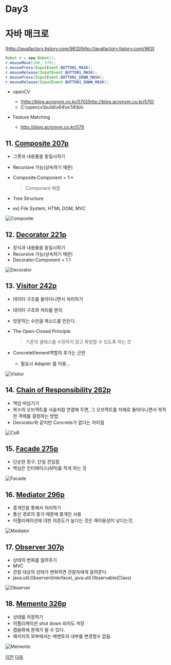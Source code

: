 # Day3


# 자바 매크로
[http://javafactory.tistory.com/963](http://javafactory.tistory.com/963)
```java
Robot r = new Robot();
r.mouseMove(200, 270);
r.mousePress(InputEvent.BUTTON1_MASK);
r.mouseRelease(InputEvent.BUTTON1_MASK);
r.mousePress(InputEvent.BUTTON1_DOWN_MASK);
r.mouseRelease(InputEvent.BUTTON1_DOWN_MASK);
```

- openCV
    - [http://blog.acronym.co.kr/570](http://blog.acronym.co.kr/570)
    - C:\opencv\build\x64\vc14\bin

- Feature Matching
    - http://blog.acronym.co.kr/579

## 11. [Composite 207p](../st_Composite2)
- 그릇과 내용물을 동일시하기
- Recursive 가능(상속하기 때문)
- Composite:Component = 1:*
    > Component 배열

- Tree Structure
- ex) File System, HTML DOM, MVC

![Composite](../st_Composite2/img.PNG)

## 12. [Decorator 221p](../st_Decorator2)
- 장식과 내용물을 동일시하기
- Recursive 가능(상속하기 때문)
- Decorator:Component = 1:1

![Decorator](../st_Decorator2/img.PNG)

## 13. [Visitor 242p](../be_Visitor2)
- 데이터 구조를 돌아다니면서 처리하기
- 데이터 구조와 처리를 분리
- 방문하는 수만큼 메소드를 만든다.
- The Open-Closed Principle
    > 기존의 클래스를 수정하지 않고 확장할 수 있도록 하는 것

- ConcreteElement역할의 추가는 곤란
    - 필요시 Adapter 를 이용...

![Visitor](../be_Visitor2/img.PNG)

## 14. [Chain of Responsibility 262p](../be_ChainOfResponsibility2)
- 책임 떠넘기기
- 복수의 오브젝트를 사슬처럼 연결해 두면, 그 오브젝트를 차례로 돌아다니면서 목적한 객체를 결정하는 방법
- Decorator와 같지만 Concrete가 없다는 차이점

![CoR](../be_ChainOfResponsibility2/img.PNG)

## 15. [Facade 275p](../st_Facade2)
- 단순한 창구, 단일 진입점
- 핵심은 인터페이스(API)를 적게 하는 것

![Facade](../st_Facade2/img.PNG)

## 16. [Mediator 296p](../be_Mediator2)
- 중개인을 통해서 처리하기
- 통신 경로의 증가 때문에 중개인 사용
- 어플리케이션에 대한 의존도가 높다는 것은 재이용성이 낮다는것.

![Mediator](../be_Mediator2/img.PNG)

## 17. [Observer 307p](../be_Observer2)
- 상태의 변화를 알려주기
- MVC
- 관찰 대상의 상태가 변화하면 관찰자에게 알려준다.
- java.util.Observer(Interface), java.util.Observable(Class)

![Observer](../be_Observer2/img.PNG)

## 18. [Memento 326p](../be_Memento2)
- 상태를 저장하기
- 어플리케이션 shut down 되어도 저장
- 캡슐화에 문제가 될 수 있다.
- 패키지의 외부에서는 메멘토의 내부를 변경할수 없음.

![Memento](../be_Memento2/img.PNG)


[이전](./day2.md)
[다음](./day4.md)